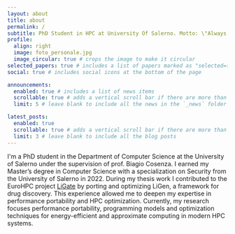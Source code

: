 ```yaml
---
layout: about
title: about
permalink: /
subtitle: PhD Student in HPC at University Of Salerno. Motto: \"Always motivated, never stressed!\".
profile:
  align: right
  image: foto_personale.jpg
  image_circular: true # crops the image to make it circular
selected_papers: true # includes a list of papers marked as "selected={true}"
social: true # includes social icons at the bottom of the page

announcements:
  enabled: true # includes a list of news items
  scrollable: true # adds a vertical scroll bar if there are more than 3 news items
  limit: 5 # leave blank to include all the news in the `_news` folder

latest_posts:
  enabled: true
  scrollable: true # adds a vertical scroll bar if there are more than 3 new posts items
  limit: 3 # leave blank to include all the blog posts
---
```


I'm a PhD student in the Department of Computer Science at the University of Salerno under the supervision of prof. Biagio Cosenza. I earned my Master’s degree in Computer Science with a specialization on Security from the University of Salerno in 2022. During my thesis work I contributed to the EuroHPC project  <a href='#'>LiGate</a> by porting and optimizing LiGen, a framework for drug discovery. This experience allowed me to deepen my expertise in performance portability and HPC optimization. Currently, my research focuses performance portability, programming models and optimization techniques for energy-efficient and approximate computing in modern HPC systems.
